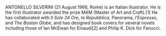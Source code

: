 ANTONELLO SILVERINI (21 August 1966, Rome) is an Italian illustrator. He is the first illustrator awarded the prize MAM (Master of Art and Craft).[1] He has collaborated with _Il Sole 24 Ore_, _la Repubblica_, Panorama, _l'Espresso_, and _The Boston Globe_, and has designed book covers for several novels including those of Ian McEwan for Einaudi[2] and Philip K. Dick for Fanucci.
